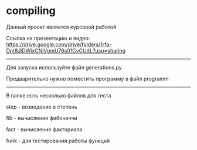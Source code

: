 # compiling
Данный проект является курсовой работой

Ссылка на презентацию и видео: https://drive.google.com/drive/folders/1rfa-Dnt8JjDWixCNjVgmU76s01CvCUdL?usp=sharing

-----------------------------------------

Для запуска используйте файл generations.py

Предварительно нужно поместить программу в файл programm

-----------------------------------------

В папке есть несколько файлов для теста

step - возведение в степень

fib - вычисление фибоначчи

fact - вычисление факториала

funk - для тестирования работы функций
